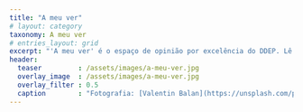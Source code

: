 ```yaml
---
title: "A meu ver"
# layout: category
taxonomy: A meu ver
# entries_layout: grid
excerpt: "'A meu ver' é o espaço de opinião por excelência do DDEP. Lê aqui as diversas opiniões dos alunos do IEP."
header:
  teaser         : /assets/images/a-meu-ver.jpg
  overlay_image  : /assets/images/a-meu-ver.jpg
  overlay_filter : 0.5
  caption        : "Fotografia: [Valentin Balan](https://unsplash.com/photos/XIoCqNAjYIw)"
---
```

